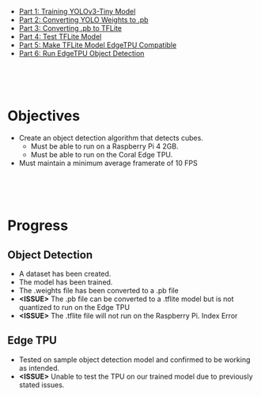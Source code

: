 * [Part 1: Training YOLOv3-Tiny Model](https://github.com/jeremycperez/Senior-Design-F20-W21/tree/master/Main/Image%20Processing/Training/(1)%20darknet%20(by%20pjreddie))<br>
* [Part 2: Converting YOLO Weights to .pb](https://github.com/jeremycperez/Senior-Design-F20-W21/tree/master/Main/Image%20Processing/Training/(2)%20YOLOv3-Tiny%20to%20.pb)<br>
* [Part 3: Converting .pb to TFLite](https://github.com/jeremycperez/Senior-Design-F20-W21/tree/master/Main/Image%20Processing/Training/(3)%20.pb%20to%20TFLite)<br>
* [Part 4: Test TFLite Model](https://github.com/jeremycperez/Senior-Design-F20-W21/tree/master/Main/Image%20Processing/Training/(4)%20Test%20TFLite%20Model)<br>
* [Part 5: Make TFLite Model EdgeTPU Compatible](https://github.com/jeremycperez/Senior-Design-F20-W21/tree/master/Main/Image%20Processing/Training/(5)%20Compile%20on%20EdgeTPU)<br>
* [Part 6: Run EdgeTPU Object Detection](https://github.com/jeremycperez/Senior-Design-F20-W21/tree/master/Main/Image%20Processing/Training/(6)%20Test%20Edge-compatible%20TFlite%20Model)<br>

<p><br>
<p><br>

# Objectives
* Create an object detection algorithm that detects cubes.<br>
  * Must be able to run on a Raspberry Pi 4 2GB.
  * Must be able to run on the Coral Edge TPU.
* Must maintain a minimum average framerate of 10 FPS

<p><br>
<p><br>

# Progress
## Object Detection
* A dataset has been created.
* The model has been trained.
* The .weights file has been converted to a .pb file
* **\<ISSUE>** The .pb file can be converted to a .tflite model but is not quantized to run on the Edge TPU
*  **\<ISSUE>** The .tflite file will not run on the Raspberry Pi. Index Error

## Edge TPU
* Tested on sample object detection model and confirmed to be working as intended.
* **\<ISSUE>** Unable to test the TPU on our trained model due to previously stated issues.